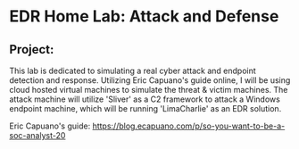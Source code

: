  # EDR Home Lab: Attack and Defense
 
 ## Project: 
This lab is dedicated to simulating a real cyber attack and endpoint detection and response. Utilizing Eric Capuano's guide online, I will be using cloud hosted virtual machines to simulate the threat & victim machines. The attack machine will utilize 'Sliver' as a C2 framework to attack a Windows endpoint machine, which will be running 'LimaCharlie' as an EDR solution.

Eric Capuano's guide: https://blog.ecapuano.com/p/so-you-want-to-be-a-soc-analyst-20
